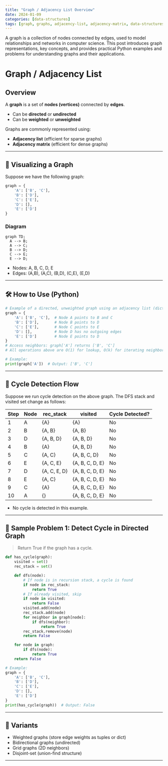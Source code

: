```yaml
---
title: "Graph / Adjacency List Overview"
date: 2024-01-09
categories: [data-structures]
tags: [graph, graphs, adjacency-list, adjacency-matrix, data-structures, algorithms, python, coding-interview, leetcode, tutorial, guide, programming, network, shortest-path, topological-sort, problem-solving, big-o, time-complexity, social-network, routing]
---
```


A graph is a collection of nodes connected by edges, used to model relationships and networks in computer science. This post introduces graph representations, key concepts, and provides practical Python examples and problems for understanding graphs and their applications.

# Graph / Adjacency List

## Overview

A **graph** is a set of **nodes (vertices)** connected by **edges**.

- Can be **directed** or **undirected**
- Can be **weighted** or **unweighted**

Graphs are commonly represented using:

- **Adjacency list** (efficient for sparse graphs)
- **Adjacency matrix** (efficient for dense graphs)

---

## 🧩 Visualizing a Graph

Suppose we have the following graph:

```python
graph = {
    'A': ['B', 'C'],
    'B': ['D'],
    'C': ['E'],
    'D': [],
    'E': ['D']
}
```

### Diagram

```mermaid
graph TD;
  A --> B;
  A --> C;
  B --> D;
  C --> E;
  E --> D;
```

- Nodes: A, B, C, D, E
- Edges: (A,B), (A,C), (B,D), (C,E), (E,D)

---

## 🛠️ How to Use (Python)

```python
# Example of a directed, unweighted graph using an adjacency list (dictionary)
graph = {
    'A': ['B', 'C'],  # Node A points to B and C
    'B': ['D'],       # Node B points to D
    'C': ['E'],       # Node C points to E
    'D': [],          # Node D has no outgoing edges
    'E': ['D']        # Node E points to D
}
# Access neighbors: graph['A'] returns ['B', 'C']
# All operations above are O(1) for lookup, O(k) for iterating neighbors

# Example:
print(graph['A'])  # Output: ['B', 'C']
```

---

## 🧩 Cycle Detection Flow

Suppose we run cycle detection on the above graph. The DFS stack and visited set change as follows:

| Step | Node | rec_stack      | visited        | Cycle Detected? |
|------|------|---------------|----------------|-----------------|
| 1    | A    | {A}           | {A}            | No              |
| 2    | B    | {A, B}        | {A, B}         | No              |
| 3    | D    | {A, B, D}     | {A, B, D}      | No              |
| 4    | B    | {A}           | {A, B, D}      | No              |
| 5    | C    | {A, C}        | {A, B, C, D}   | No              |
| 6    | E    | {A, C, E}     | {A, B, C, D, E}| No              |
| 7    | D    | {A, C, E, D}  | {A, B, C, D, E}| No              |
| 8    | E    | {A, C}        | {A, B, C, D, E}| No              |
| 9    | C    | {A}           | {A, B, C, D, E}| No              |
| 10   | A    | {}            | {A, B, C, D, E}| No              |

- No cycle is detected in this example.

---

## 📘 Sample Problem 1: Detect Cycle in Directed Graph

> Return True if the graph has a cycle.

```python
def has_cycle(graph):
    visited = set()
    rec_stack = set()

    def dfs(node):
        # If node is in recursion stack, a cycle is found
        if node in rec_stack:
            return True
        # If already visited, skip
        if node in visited:
            return False
        visited.add(node)
        rec_stack.add(node)
        for neighbor in graph[node]:
            if dfs(neighbor):
                return True
        rec_stack.remove(node)
        return False

    for node in graph:
        if dfs(node):
            return True
    return False

# Example:
graph = {
    'A': ['B', 'C'],
    'B': ['D'],
    'C': ['E'],
    'D': [],
    'E': ['D']
}
print(has_cycle(graph))  # Output: False
```

---

## 🔁 Variants

- Weighted graphs (store edge weights as tuples or dict)
- Bidirectional graphs (undirected)
- Grid graphs (2D neighbors)
- Disjoint-set (union-find structure)

---
